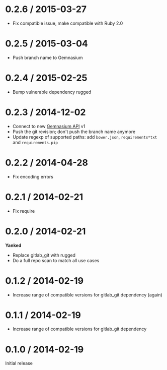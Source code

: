 # 0.2.6 / 2015-03-27

* Fix compatible issue, make compatible with Ruby 2.0

# 0.2.5 / 2015-03-04

* Push branch name to Gemnasium

# 0.2.4 / 2015-02-25

* Bump vulnerable dependency rugged

# 0.2.3 / 2014-12-02

* Connect to new [Gemnasium API](https://api.gemnasium.com) v1
* Push the git revision; don't push the branch name anymore
* Update regexp of supported paths: add `bower.json`, `requirements*txt` and `requirements.pip`

# 0.2.2 / 2014-04-28

* Fix encoding errors

# 0.2.1 / 2014-02-21

* Fix require

# 0.2.0 / 2014-02-21

**Yanked**

* Replace gitlab_git with rugged
* Do a full repo scan to match all use cases

# 0.1.2 / 2014-02-19

* Increase range of compatible versions for gitlab_git dependency (again)

# 0.1.1 / 2014-02-19

* Increase range of compatible versions for gitlab_git dependency

# 0.1.0 / 2014-02-19

Initial release
